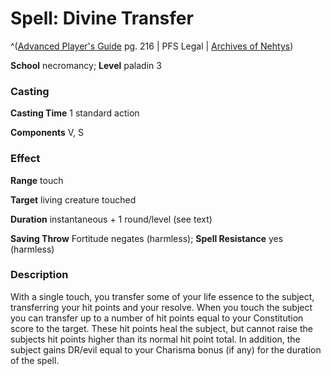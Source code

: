 # Spell: Divine Transfer

^([Advanced Player's Guide][ss-divine-transfer] pg. 216 | PFS Legal | [Archives of Nehtys][sn-divine-transfer])

**School** necromancy; **Level** paladin 3

### Casting

**Casting Time** 1 standard action

**Components** V, S

### Effect

**Range** touch

**Target** living creature touched

**Duration** instantaneous + 1 round/level (see text)

**Saving Throw** Fortitude negates (harmless); **Spell Resistance** yes (harmless)

### Description

With a single touch, you transfer some of your life essence to the subject, transferring your hit points and your resolve. When you touch the subject you can transfer up to a number of hit points equal to your Constitution score to the target. These hit points heal the subject, but cannot raise the subjects hit points higher than its normal hit point total. In addition, the subject gains DR/evil equal to your Charisma bonus (if any) for the duration of the spell.

[ss-divine-transfer]: http://paizo.com/pathfinderRPG/v57
[sn-divine-transfer]: http://www.archivesofnethys.com/SpellDisplay.aspx?ItemName=Divine%20Transfer
